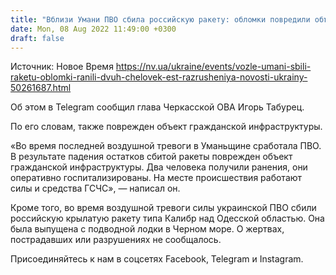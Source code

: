 ```yaml
---
title: "Вблизи Умани ПВО сбила российскую ракету: обломки повредили объект инфраструктуры, двое раненых"
date: Mon, 08 Aug 2022 11:49:00 +0300
draft: false
---
```

Источник: Новое Время https://nv.ua/ukraine/events/vozle-umani-sbili-raketu-oblomki-ranili-dvuh-chelovek-est-razrusheniya-novosti-ukrainy-50261687.html


 Об этом в Telegram сообщил глава Черкасской ОВА Игорь Табурец.

По его словам, также поврежден объект гражданской инфраструктуры.

«Во время последней воздушной тревоги в Уманьщине сработала ПВО. В результате падения остатков сбитой ракеты поврежден объект гражданской инфраструктуры. Два человека получили ранения, они оперативно госпитализированы. На месте происшествия работают силы и средства ГСЧС», — написал он.

Кроме того, во время воздушной тревоги силы украинской ПВО сбили российскую крылатую ракету типа Калибр над Одесской областью. Она была выпущена с подводной лодки в Черном море. О жертвах, пострадавших или разрушениях не сообщалось.

Присоединяйтесь к нам в соцсетях Facebook, Telegram и Instagram.
